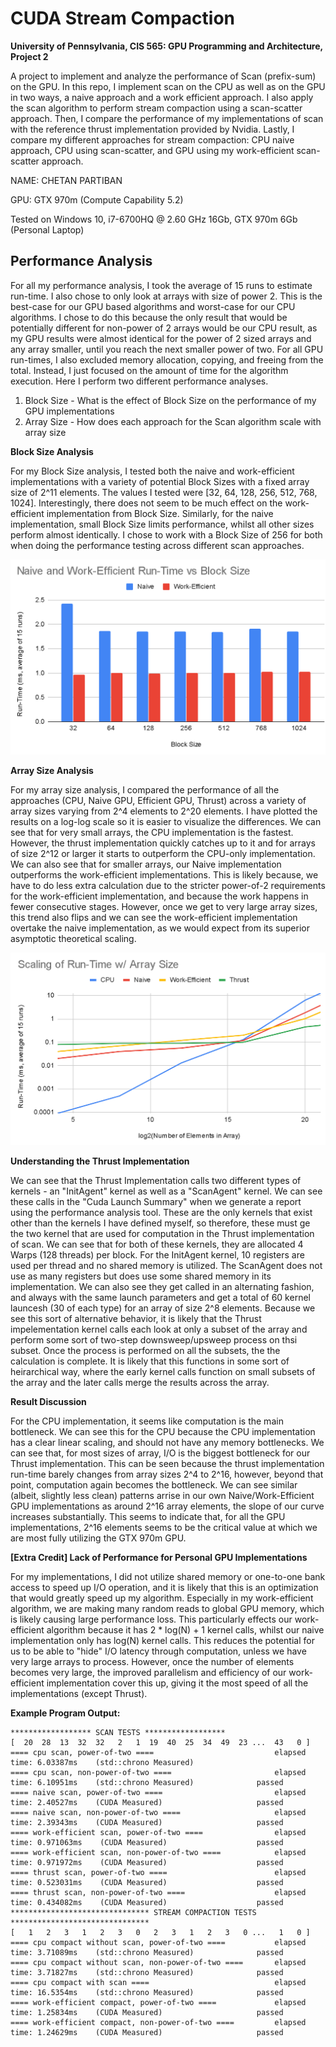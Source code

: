 CUDA Stream Compaction
======================

**University of Pennsylvania, CIS 565: GPU Programming and Architecture, Project 2**

A project to implement and analyze the performance of Scan (prefix-sum) on the GPU. In this repo, I implement scan on the CPU as well as on the GPU in two ways, a naive approach and a work efficient approach. I also apply the scan algorithm to perform stream compaction using a scan-scatter approach. Then, I compare the performance of my implementations of scan with the reference thrust implementation provided by Nvidia. Lastly, I compare my different approaches for stream compaction: CPU naive approach, CPU using scan-scatter, and GPU using my work-efficient scan-scatter approach. 

NAME: CHETAN PARTIBAN 

GPU: GTX 970m (Compute Capability 5.2) 

Tested on Windows 10, i7-6700HQ @ 2.60 GHz 16Gb, GTX 970m 6Gb (Personal Laptop) 

## Performance Analysis

For all my performance analysis, I took the average of 15 runs to estimate run-time. I also chose to only look at arrays with size of power 2. This is the best-case for our GPU based algorithms and worst-case for our CPU algorithms. I chose to do this because the only result that would be potentially different for non-power of 2 arrays would be our CPU result, as my GPU results were almost identical for the power of 2 sized arrays and any array smaller, until you reach the next smaller power of two. For all GPU run-times, I also excluded memory allocation, copying, and freeing from the total. Instead, I just focused on the amount of time for the algorithm execution. Here I perform two different performance analyses. 

1. Block Size - What is the effect of Block Size on the performance of my GPU implementations
2. Array Size - How does each approach for the Scan algorithm scale with array size 

**Block Size Analysis**

For my Block Size analysis, I tested both the naive and work-efficient implementations with a variety of potential Block Sizes with a fixed array size of 2^11 elements. The values I tested were [32, 64, 128, 256, 512, 768, 1024]. Interestingly, there does not seem to be much effect on the work-efficient implementation from Block Size. Similarly, for the naive implementation, small Block Size limits performance, whilst all other sizes perform almost identically. I chose to work with a Block Size of 256 for both when doing the performance testing across different scan approaches. 

![blocksize](img/blocksize.PNG)

**Array Size Analysis**

For my array size analysis, I compared the performance of all the approaches (CPU, Naive GPU, Efficient GPU, Thrust) across a variety of array sizes varying from 2^4 elements to 2^20 elements. I have plotted the results on a log-log scale so it is easier to visualize the differences. We can see that for very small arrays, the CPU implementation is the fastest. However, the thrust implementation quickly catches up to it and for arrays of size 2^12 or larger it starts to outperform the CPU-only implementation. We can also see that for smaller arrays, our Naive implementation outperforms the work-efficient implementations. This is likely because, we have to do less extra calculation due to the stricter power-of-2 requirements for the work-efficient implementation, and because the work happens in fewer consecutive stages. However, once we get to very large array sizes, this trend also flips and we can see the work-efficient implementation overtake the naive implementation, as we would expect from its superior asymptotic theoretical scaling. 

![arraysize](img/arraysize.PNG)

**Understanding the Thrust Implementation**

We can see that the Thrust Implementation calls two different types of kernels - an "InitAgent" kernel as well as a "ScanAgent" kernel. We can see these calls in the "Cuda Launch Summary" when we generate a report using the performance analysis tool. These are the only kernels that exist other than the kernels I have defined myself, so therefore, these must ge the two kernel that are used for computation in the Thrust implementation of scan. We can see that for both of these kernels, they are allocated 4 Warps (128 threads) per block. For the InitAgent kernel, 10 registers are used per thread and no shared memory is utilized. The ScanAgent does not use as many registers but does use some shared memory in its implementation. We can also see they get called in an alternating fashion, and always with the same launch parameters and get a total of 60 kernel launcesh (30 of each type) for an array of size 2^8 elements. Because we see this sort of alternative behavior, it is likely that the Thrust impelementation kernel calls each look at only a subset of the array and perform some sort of two-step downsweep/upsweep process on thsi subset. Once the process is performed on all the subsets, the the calculation is complete. It is likely that this functions in some sort of heirarchical way, where the early kernel calls function on small subsets of the array and the later calls merge the results across the array. 

**Result Discussion**

For the CPU implementation, it seems like computation is the main bottleneck. We can see this for the CPU because the CPU implementation has a clear linear scaling, and should not have any memory bottlenecks. We can see that, for most sizes of array, I/O is the biggest bottleneck for our Thrust implementation. This can be seen because the thrust implementation run-time barely changes from array sizes 2^4 to 2^16, however, beyond that point, computation again becomes the bottleneck. We can see similar (albeit, slightly less clean) patterns arrise in our own Naive/Work-Efficient GPU implementations as around 2^16 array elements, the slope of our curve increases substantially. This seems to indicate that, for all the GPU implementations, 2^16 elements seems to be the critical value at which we are most fully utilizing the GTX 970m GPU. 

**[Extra Credit] Lack of Performance for Personal GPU Implementations**

For my implementations, I did not utilize shared memory or one-to-one bank access to speed up I/O operation, and it is likely that this is an optimization that would greatly speed up my algorithm. Especially in my work-efficient algorithm, we are making many random reads to global GPU memory, which is likely causing large performance loss. This particularly effects our work-efficient algorithm because it has 2 * log(N) + 1 kernel calls, whilst our naive implementation only has log(N) kernel calls. This reduces the potential for us to be able to "hide" I/O latency through computation, unless we have very large arrays to process. However, once the number of elements becomes very large, the improved parallelism and efficiency of our work-efficient implementation cover this up, giving it the most speed of all the implementations (except Thrust).

**Example Program Output:**

```
****************** SCAN TESTS ******************                                                                                                            
[  20  28  13  32  32   2   1  19  40  25  34  49  23 ...  43   0 ]                                                 
==== cpu scan, power-of-two ====                           elapsed time: 6.03387ms    (std::chrono Measured)                                                                    
==== cpu scan, non-power-of-two ====                       elapsed time: 6.10951ms    (std::chrono Measured)              passed                                                                                                             
==== naive scan, power-of-two ====                         elapsed time: 2.40527ms    (CUDA Measured)                     passed                                                                                                              
==== naive scan, non-power-of-two ====                     elapsed time: 2.39343ms    (CUDA Measured)                     passed                                                                                                              
==== work-efficient scan, power-of-two ====                elapsed time: 0.971063ms    (CUDA Measured)                    passed                                                                                                             
==== work-efficient scan, non-power-of-two ====            elapsed time: 0.971972ms    (CUDA Measured)                    passed                                                                                                              
==== thrust scan, power-of-two ====                        elapsed time: 0.523031ms    (CUDA Measured)                    passed                                                                                                              
==== thrust scan, non-power-of-two ====                    elapsed time: 0.434082ms    (CUDA Measured)                    passed                                                                                                                                                                                                                                      
******************************* STREAM COMPACTION TESTS *******************************                                                                                             
[   1   2   3   1   2   3   0   2   3   1   2   3   0 ...   1   0 ]                                                 
==== cpu compact without scan, power-of-two ====           elapsed time: 3.71089ms    (std::chrono Measured)              passed                                                                                                              
==== cpu compact without scan, non-power-of-two ====       elapsed time: 3.71827ms    (std::chrono Measured)              passed                                                                                                              
==== cpu compact with scan ====                            elapsed time: 16.5354ms    (std::chrono Measured)              passed                                                                                                              
==== work-efficient compact, power-of-two ====             elapsed time: 1.25834ms    (CUDA Measured)                     passed                                                                                                              
==== work-efficient compact, non-power-of-two ====         elapsed time: 1.24629ms    (CUDA Measured)                     passed      
```

